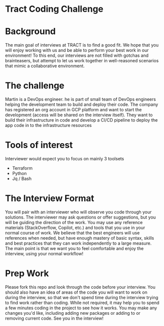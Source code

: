 # Tract Coding Challenge

# Background

The main goal of interviews at TRACT is to find a good fit. We hope that you will enjoy working with us and be able to perform your best work in our environment! To this end, our interviews are not filled with gotchas and brainteasers, but attempt to let us work together in well-reasoned scenarios that mimic a collaborative environment.

# The challenge

Martin is a DevOps engineer. he is part of small team of DevOps engineers helping the development team to build and deploy their code.
The company has registered an org account in GCP platform and want to start the development (access will be shared on the interview itself).
They want to build their infrastructure in code and develop a CI/CD pipeline to deploy the app code in to the infrastructure resources

# Tools of interest

Interviewer would expect you to focus on mainly 3 toolsets 

- Terraform
- Python
- Jq / Bash

# The Interview Format
You will pair with an interviewer who will observe you code through your solutions. The interviewer may ask questions or offer suggestions, but you will be guiding the direction of the work. You may use any reference materials (StackOverflow, Copilot, etc.) and tools that you use in your normal course of work. We believe that the best engineers will use references when needed, but have enough mastery of basic syntax, skills and best practices that they can work independently to a large measure. The main point is that we want you to feel comfortable and enjoy the interview, using your normal workflow!

# Prep Work
Please fork this repo and look through the code before your interview. You should also have an idea of areas of the code you will want to work on during the interview, so that we don't spend time during the interview trying to find work rather than coding.
While not required, it may help you to spend a few minutes coding in the project to see how it works. You may make any changes you'd like, including adding new packages or adding to or removing current code.
See you in the interview!